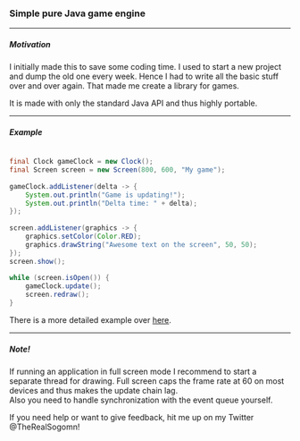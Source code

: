 ### Simple pure Java game engine

---

#####	Motivation

I initially made this to save some coding time. I used to start a new project and dump the old one every week.
Hence I had to write all the basic stuff over and over again. That made me create a library for games.

It is made with only the standard Java API and thus highly portable.

---

#####	Example

```Java

final Clock gameClock = new Clock();
final Screen screen = new Screen(800, 600, "My game");
    
gameClock.addListener(delta -> {
	System.out.println("Game is updating!");
	System.out.println("Delta time: " + delta);
});
    
screen.addListener(graphics -> {
	graphics.setColor(Color.RED);
	graphics.drawString("Awesome text on the screen", 50, 50);
});
screen.show();
    
while (screen.isOpen()) {
	gameClock.update();
	screen.redraw();
}

```

There is a more detailed example over [here](https://gist.github.com/Sogomn/b23140b7d5e939814322).

---

##### Note!

If running an application in full screen mode I recommend to start a separate thread for drawing.
Full screen caps the frame rate at 60 on most devices and thus makes the update chain lag.   
Also you need to handle synchronization with the event queue yourself.

If you need help or want to give feedback, hit me up on my Twitter @TheRealSogomn!
